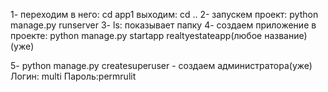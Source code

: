 1- переходим в него: cd app1 выходим: cd ..
2- запускем проект: python manage.py runserver
3- ls: показывает папку
4- создаем приложение в проекте: python manage.py startapp realtyestateapp(любое название)(уже)

5- python manage.py createsuperuser - создаем администратора(уже)
	Логин: multi
	Пароль:permrulit
